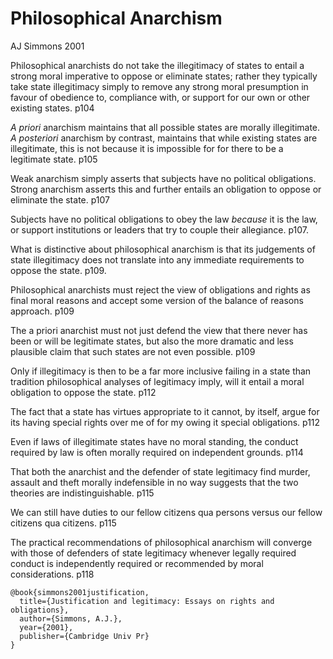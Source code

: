 Philosophical Anarchism 
=======================
AJ Simmons 2001

Philosophical anarchists do not take the illegitimacy of states to entail a strong moral imperative to oppose or eliminate states; rather they typically take state illegitimacy simply to remove any strong moral presumption in favour of obedience to, compliance with, or support for our own or other existing states. p104

*A priori* anarchism maintains that all possible states are morally illegitimate.  *A posteriori* anarchism by contrast, maintains that while existing states are illegitimate, this is not because it is impossible for for there to be a legitimate state. p105

Weak anarchism simply asserts that subjects have no political obligations.  Strong anarchism asserts this and further entails an obligation to oppose or eliminate the state. p107

Subjects have no political obligations to obey the law *because* it is the law, or support institutions or leaders that try to couple their allegiance. p107.

What is distinctive about philosophical anarchism is that its judgements of state illegitimacy does not translate into any immediate requirements to oppose the state. p109.

Philosophical anarchists must reject the view of obligations and rights as final moral reasons and accept some version of the balance of reasons approach. p109

The a priori anarchist must not just defend the view that there never has been or will be legitimate states, but also the more dramatic and less plausible claim that such states are not even possible. p109

Only if illegitimacy is then to be a far more inclusive failing in a state than tradition philosophical analyses of legitimacy imply, will it entail a moral obligation to oppose the state. p112

The fact that a state has virtues appropriate to it cannot, by itself, argue for its having special rights over me of for my owing it special obligations. p112

Even if laws of illegitimate states have no moral standing, the conduct required by law is often morally required on independent grounds. p114

That both the anarchist and the defender of state legitimacy find murder, assault and theft morally indefensible in no way suggests that the two theories are indistinguishable. p115

We can still have duties to our fellow citizens qua persons versus our fellow citizens qua citizens. p115

The practical recommendations of philosophical anarchism will converge with those of defenders of state legitimacy whenever legally required conduct is independently required or recommended by moral considerations. p118


	@book{simmons2001justification,
	  title={Justification and legitimacy: Essays on rights and obligations},
	  author={Simmons, A.J.},
	  year={2001},
	  publisher={Cambridge Univ Pr}
	}